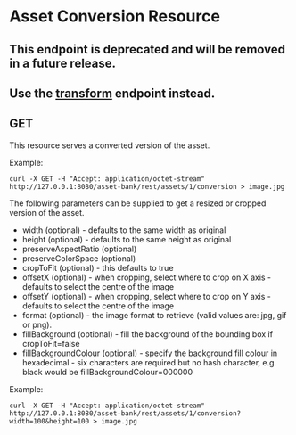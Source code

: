 # Asset Conversion Resource

## This endpoint is deprecated and will be removed in a future release.

## Use the [transform](transform.html) endpoint instead.

## GET
This resource serves a converted version of the asset.

Example:
```
curl -X GET -H "Accept: application/octet-stream" http://127.0.0.1:8080/asset-bank/rest/assets/1/conversion > image.jpg
```

The following parameters can be supplied to get a resized or cropped version of the asset.

- width (optional) - defaults to the same width as original
- height (optional) - defaults to the same height as original
- preserveAspectRatio (optional)
- preserveColorSpace (optional)
- cropToFit (optional) - this defaults to true  
- offsetX (optional) - when cropping, select where to crop on X axis - defaults to select the centre of the image
- offsetY (optional) - when cropping, select where to crop on Y axis - defaults to select the centre of the image
- format (optional) - the image format to retrieve (valid values are: jpg, gif or png).
- fillBackground (optional) - fill the background of the bounding box if cropToFit=false
- fillBackgroundColour (optional) - specify the background fill colour in hexadecimal - six characters are required but no hash character, e.g. black would be fillBackgroundColour=000000

Example:
```
curl -X GET -H "Accept: application/octet-stream" http://127.0.0.1:8080/asset-bank/rest/assets/1/conversion?width=100&height=100 > image.jpg
```

